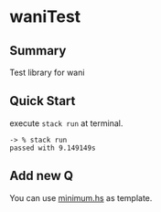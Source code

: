 # waniTest

## Summary

Test library for wani

## Quick Start

execute `stack run` at terminal.
```
-> % stack run
passed with 9.149149s
```

## Add new Q

You can use [minimum.hs](/src/Problems/minimum.hs) as template.